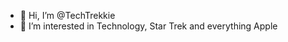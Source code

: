 - 👋 Hi, I’m @TechTrekkie
- 👀 I’m interested in Technology, Star Trek and everything Apple


<!---
TechTrekkie/TechTrekkie is a ✨ special ✨ repository because its `README.md` (this file) appears on your GitHub profile.
You can click the Preview link to take a look at your changes.
--->

